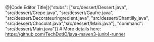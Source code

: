 @[Code Editor Title]({"stubs": ["src/dessert/Dessert.java", "src/dessert/Crepe.java", "src/dessert/Gaufre.java", "src/dessert/DecorateurIngredient.java", "src/dessert/Chantilly.java", "src/dessert/Chocolat.java","src/dessert/Main.java"], 
"command": "src/dessert/Main.java"})
    # More details here: https://github.com/TechDotIO/java-maven3-junit4-runner
